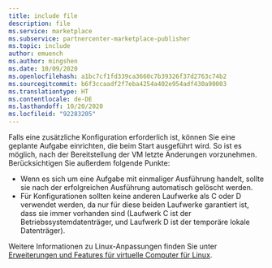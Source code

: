 ```yaml
---
title: include file
description: file
ms.service: marketplace
ms.subservice: partnercenter-marketplace-publisher
ms.topic: include
author: emuench
ms.author: mingshen
ms.date: 10/09/2020
ms.openlocfilehash: a1bc7cf1fd339ca3660c7b39326f37d2763c74b2
ms.sourcegitcommit: b6f3ccaadf2f7eba4254a402e954adf430a90003
ms.translationtype: HT
ms.contentlocale: de-DE
ms.lasthandoff: 10/20/2020
ms.locfileid: "92283205"
---
```

Falls eine zusätzliche Konfiguration erforderlich ist, können Sie eine geplante Aufgabe einrichten, die beim Start ausgeführt wird. So ist es möglich, nach der Bereitstellung der VM letzte Änderungen vorzunehmen. Berücksichtigen Sie außerdem folgende Punkte:

- Wenn es sich um eine Aufgabe mit einmaliger Ausführung handelt, sollte sie nach der erfolgreichen Ausführung automatisch gelöscht werden.
- Für Konfigurationen sollten keine anderen Laufwerke als C oder D verwendet werden, da nur für diese beiden Laufwerke garantiert ist, dass sie immer vorhanden sind (Laufwerk C ist der Betriebssystemdatenträger, und Laufwerk D ist der temporäre lokale Datenträger).

Weitere Informationen zu Linux-Anpassungen finden Sie unter [Erweiterungen und Features für virtuelle Computer für Linux](../../virtual-machines/extensions/features-linux.md).